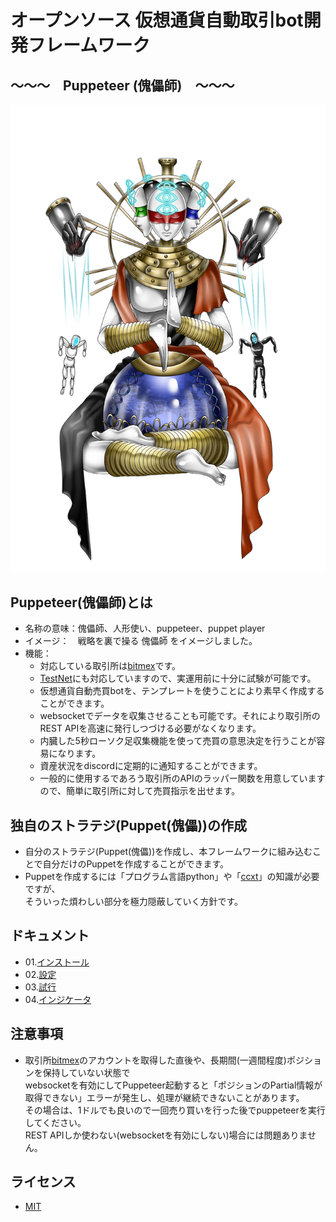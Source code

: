 # オープンソース 仮想通貨自動取引bot開発フレームワーク
##  〜〜〜　Puppeteer (傀儡師)　〜〜〜

![docs/image/puppeteer_main.png](docs/image/puppeteer_main.png)

## Puppeteer(傀儡師)とは

- 名称の意味：傀儡師、人形使い、puppeteer、puppet player
- イメージ：　戦略を裏で操る 傀儡師 をイメージしました。
- 機能：
  - 対応している取引所は[bitmex](https://www.bitmex.com/?lang=ja-JP)です。
  - [TestNet](https://testnet.bitmex.com/?lang=ja-JP)にも対応していますので、実運用前に十分に試験が可能です。
  - 仮想通貨自動売買botを、テンプレートを使うことにより素早く作成することができます。
  - websocketでデータを収集させることも可能です。それにより取引所のREST APIを高速に発行しつづける必要がなくなります。
  - 内臓した5秒ローソク足収集機能を使って売買の意思決定を行うことが容易になります。
  - 資産状況をdiscordに定期的に通知することができます。
  - 一般的に使用するであろう取引所のAPIのラッパー関数を用意していますので、簡単に取引所に対して売買指示を出せます。

## 独自のストラテジ(Puppet(傀儡))の作成

- 自分のストラテジ(Puppet(傀儡))を作成し、本フレームワークに組み込むことで自分だけのPuppetを作成することができます。
- Puppetを作成するには「プログラム言語python」や「[ccxt](https://github.com/ccxt/ccxt)」の知識が必要ですが、   
そういった煩わしい部分を極力隠蔽していく方針です。

## ドキュメント

- 01.[インストール](./docs/01_install.md)
- 02.[設定](./docs/02_setting.md)
- 03.[試行](./docs/03_test_run.md)
- 04.[インジケータ](./docs/04_indicator.md)

## 注意事項

- 取引所[bitmex](https://www.bitmex.com/?lang=ja-JP)のアカウントを取得した直後や、長期間(一週間程度)ポジションを保持していない状態で   
websocketを有効にしてPuppeteer起動すると「ポジションのPartial情報が取得できない」エラーが発生し、処理が継続できないことがあります。   
その場合は、1ドルでも良いので一回売り買いを行った後でpuppeteerを実行してください。   
REST APIしか使わない(websocketを有効にしない)場合には問題ありません。

## ライセンス

- [MIT](./LICENSE.txt)

